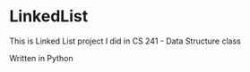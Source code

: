 # LinkedList

This is Linked List project I did in CS 241 - Data Structure class 

Written in Python 
